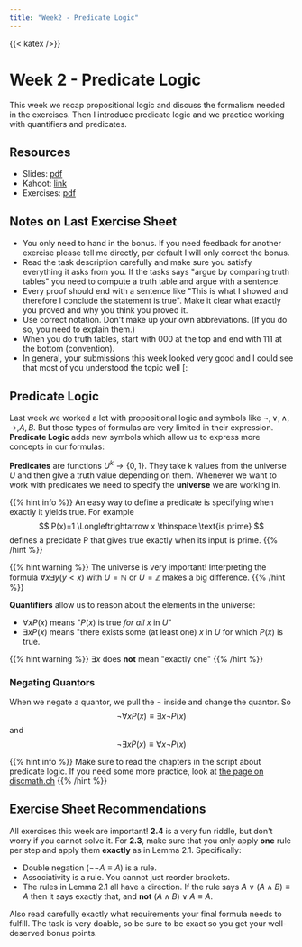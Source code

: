 ```yaml
---
title: "Week2 - Predicate Logic"
---
```

{{< katex />}}

# Week 2 - Predicate Logic

This week we recap propositional logic and discuss the formalism needed in the exercises. Then I introduce predicate logic and we practice working with quantifiers and predicates.

## Resources

+ Slides: [pdf](/dm25_resources/week2/slides.pdf)
+ Kahoot: [link](https://create.kahoot.it/share/dm-week1and2/63789ddd-617d-4d85-81da-33e8c8c4ff93)
+ Exercises: [pdf](/dm25_resources/week2/exercises.pdf)

## Notes on Last Exercise Sheet

+ You only need to hand in the bonus. If you need feedback for another exercise please tell me directly, per default I will only correct the bonus.
+ Read the task description carefully and make sure you satisfy everything it asks from you. If the tasks says "argue by comparing truth tables" you need to compute a truth table and argue with a sentence.
+ Every proof should end with a sentence like "This is what I showed and therefore I conclude the statement is true". Make it clear what exactly you proved and why you think you proved it.
+ Use correct notation. Don't make up your own abbreviations. (If you do so, you need to explain them.)
+ When you do truth tables, start with 000 at the top and end with 111 at the bottom (convention).
+ In general, your submissions this week looked very good and I could see that most of you understood the topic well [:

## Predicate Logic

Last week we worked a lot with propositional logic and symbols like $\lnot , \lor , \land , \rightarrow ,  A , B$. But those types of formulas are very limited in their expression. **Predicate Logic** adds new symbols which allow us to express more concepts in our formulas:

**Predicates** are functions $U^k \rightarrow \{0,1\}$. They take k values from the universe $U$ and then give a truth value depending on them. Whenever we want to work with predicates we need to specify the **universe** we are working in.

{{% hint info %}}
An easy way to define a predicate is specifying when exactly it yields true. For example
$$
P(x)=1 \Longleftrightarrow x \thinspace \text{is prime}
$$
defines a precidate P that gives true exactly when its input is prime.
{{% /hint %}}

{{% hint warning %}}
The universe is very important! Interpreting the formula $\forall x \exists y (y < x)$ with $U=\mathbb{N}$ or $U=\mathbb{Z}$ makes a big difference.
{{% /hint %}}

**Quantifiers** allow us to reason about the elements in the universe:

+ $\forall x P(x)$ means "$P(x)$ is true *for all* $x$ in $U$"
+ $\exists x P(x)$ means "there exists some (at least one) $x$ in $U$ for which $P(x)$ is true.

{{% hint warning %}}
$\exists x$ does **not** mean "exactly one"
{{% /hint %}}

### Negating Quantors

When we negate a quantor, we pull the $\lnot$ inside and change the quantor. So
$$ \lnot \forall x P(x) \equiv \exists x \lnot P(x) $$
and
$$ \lnot \exists x P(x) \equiv \forall x \lnot P(x) $$

{{% hint info %}}
Make sure to read the chapters in the script about predicate logic. If you need some more practice, look at [the page on discmath.ch](https://discmath.ch/content/ch2/predicate-logic)
{{% /hint %}}

## Exercise Sheet Recommendations

All exercises this week are important! **2.4** is a very fun riddle, but don't worry if you cannot solve it. For **2.3**, make sure that you only apply **one** rule per step and apply them **exactly** as in Lemma 2.1. Specifically:

+ Double negation ($\lnot \lnot A \equiv A$) is a rule.
+ Associativity is a rule. You cannot just reorder brackets.
+ The rules in Lemma 2.1 all have a direction. If the rule says $A \lor (A \land B) \equiv A$ then it says exactly that, and **not** $(A \land B) \lor A \equiv A$.

Also read carefully exactly what requirements your final formula needs to fulfill. The task is very doable, so be sure to be exact so you get your well-deserved bonus points.